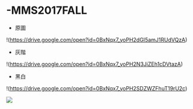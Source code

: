 # -MMS2017FALL

* 原圖

!(https://drive.google.com/open?id=0BxNqx7_yoPH2dGI5amJ1RUdVQzA)



* 灰階

!(https://drive.google.com/open?id=0BxNqx7_yoPH2N3JiZEh1cDVtazA)



* 黑白

!(https://drive.google.com/open?id=0BxNqx7_yoPH2SDZWZFhuT19rU2c)




![](https://www.google.com.tw/search?q=NDHU&source=lnms&tbm=isch&sa=X&ved=0ahUKEwjOy82btInXAhVPObwKHZvaBP4Q_AUICigB&biw=1637&bih=860&dpr=1.13#imgrc=QKIT3XZf8FTUdM:)

